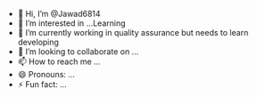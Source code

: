 - 👋 Hi, I’m @Jawad6814
- 👀 I’m interested in ...Learning 
- 🌱 I’m currently working in quality assurance but needs to learn developing 
- 💞️ I’m looking to collaborate on ...
- 📫 How to reach me ...
- 😄 Pronouns: ...
- ⚡ Fun fact: ...

<!---
Jawad6814/Jawad6814 is a ✨ special ✨ repository because its `README.md` (this file) appears on your GitHub profile.
You can click the Preview link to take a look at your changes.
--->
